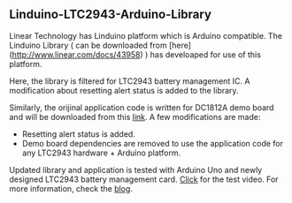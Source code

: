 ## Linduino-LTC2943-Arduino-Library
Linear Technology has Linduino platform which is Arduino compatible. The Linduino Library ( can be downloaded from [here] (http://www.linear.com/docs/43958) ) has develoaped for use of this platform.

Here, the library is filtered for LTC2943 battery management IC. A modification about resetting alert status is added to the library.

Similarly, the orijinal application code is written for DC1812A demo board and will be downloaded from this [link](http://www.linear.com/docs/44319). A few modifications are made:
- Resetting alert status is added.
- Demo board dependencies are removed to use the application code for any LTC2943 hardware + Arduino platform.

Updated library and application is tested with Arduino Uno and newly designed LTC2943 battery management card. [Click](https://www.youtube.com/watch?v=_QU0Dwb8aWI) for the test video. For more information, check the [blog](http://www.velibayar.net/?p=109).
